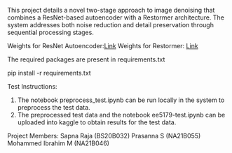 This project details a novel two-stage approach to image denoising that combines a ResNet-based autoencoder with a Restormer architecture. The system addresses both noise reduction and detail preservation through sequential processing stages.

Weights for ResNet Autoencoder:[Link](https://drive.google.com/file/d/1Tl9l_TPK0kS-Dmlxy5nMG-oambSR2--y/view?usp=drive_link)
Weights for Restormer: [Link](https://drive.google.com/file/d/1ZURmMIBmZ2Uj-QZx2sStDAQ1E4x_jAUR/view?usp=drive_link)

The required packages are present in requirements.txt

pip install -r requirements.txt


Test Instructions:
1. The notebook preprocess_test.ipynb can be run locally in the system to preprocess the test data.
2. The preprocessed test data and the notebook ee5179-test.ipynb can be uploaded into kaggle to obtain results for the test data.


Project Members:
Sapna Raja (BS20B032)
Prasanna S (NA21B055)
Mohammed Ibrahim M (NA21B046)
